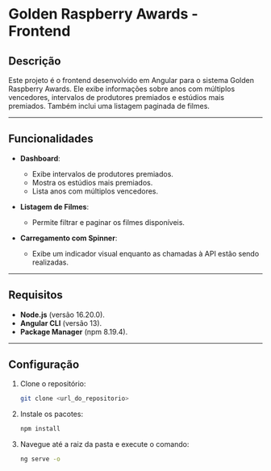# Golden Raspberry Awards - Frontend

## Descrição

Este projeto é o frontend desenvolvido em Angular para o sistema Golden Raspberry Awards. Ele exibe informações sobre anos com múltiplos vencedores, intervalos de produtores premiados e estúdios mais premiados. Também inclui uma listagem paginada de filmes.

---

## Funcionalidades

- **Dashboard**:
  - Exibe intervalos de produtores premiados.
  - Mostra os estúdios mais premiados.
  - Lista anos com múltiplos vencedores.

- **Listagem de Filmes**:
  - Permite filtrar e paginar os filmes disponíveis.

- **Carregamento com Spinner**:
  - Exibe um indicador visual enquanto as chamadas à API estão sendo realizadas.

---

## Requisitos

- **Node.js** (versão 16.20.0).
- **Angular CLI** (versão 13).
- **Package Manager** (npm 8.19.4).

---

## Configuração

1. Clone o repositório:

   ```bash
   git clone <url_do_repositorio>

2. Instale os pacotes:

   ```bash
   npm install

3. Navegue até a raiz da pasta e execute o comando:

   ```bash
   ng serve -o
